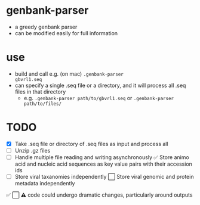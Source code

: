 # genbank-parser
- a greedy genbank parser
- can be modified easily for full information

# use
- build and call e.g. (on mac) <code>.genbank-parser gbvrl1.seq</code>
- can specify a single .seq file or a directory, and it will process all .seq files in that directory
    - e.g. <code>.genbank-parser path/to/gbvrl1.seq</code> or <code>.genbank-parser path/to/files/</code>

# TODO
- [x] Take .seq file or directory of .seq files as input and process all
- [ ] Unzip .gz files
- [ ] Handle multiple file reading and writing asynchronously
:white_check_mark: Store animo acid and nucleic acid sequences as key value pairs with their accession ids
- [ ] Store viral taxanomies independently
:white_large_square: Store viral genomic and protein metadata independently

:white_check_mark:
:white_large_square:
:warning: code could undergo dramatic changes, particularly around outputs
